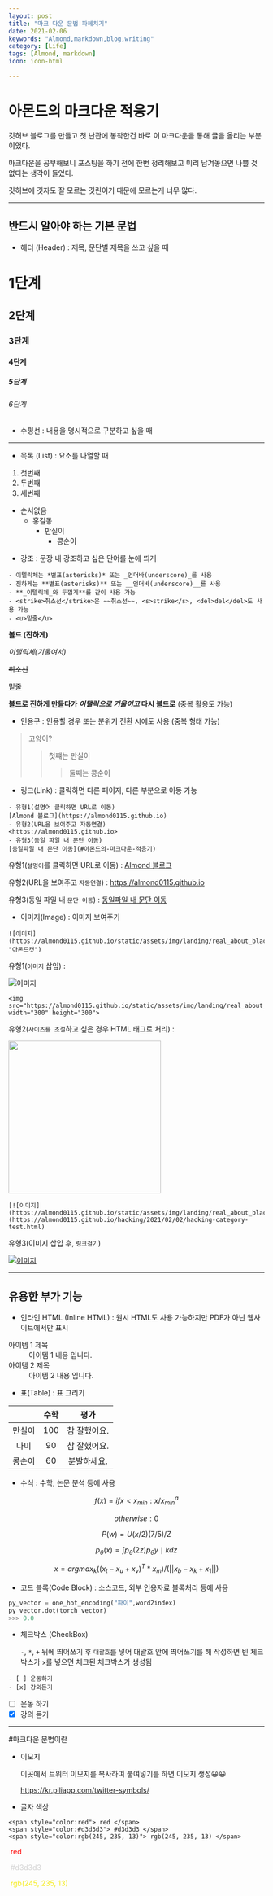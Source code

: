 ```yaml
---
layout: post
title: "마크 다운 문법 파헤치기"
date: 2021-02-06
keywords: "Almond,markdown,blog,writing"
category: [Life]
tags: [Almond, markdown]
icon: icon-html

---
```




# 아몬드의 마크다운 적응기

깃허브 블로그를 만들고 첫 난관에 봉착한건 바로 이 마크다운을 통해 글을 올리는 부분이었다.

마크다운을 공부해보니 포스팅을 하기 전에 한번 정리해보고 미리 남겨놓으면 나쁠 것 없다는 생각이 들었다.

깃허브에 깃자도 잘 모르는 깃린이기 때문에 모르는게 너무 많다.



---



## 반드시 알아야 하는 기본 문법

* 헤더 (Header) : 제목, 문단별 제목을 쓰고 싶을 때



# 1단계

## 2단계

### 3단계

#### 4단계

##### 5단계

###### 6단계



* 수평선 : 내용을 명시적으로 구분하고 싶을 때



---



* 목록 (List) : 요소를 나열할 때



1. 첫번째
2. 두번째
3. 세번째



+ 순서없음
  + 홍길동
    + 만실이
      + 콩순이



* 강조 : 문장 내 강조하고 싶은 단어를 눈에 띄게



```
- 이텔릭체는 *별표(asterisks)* 또는 _언더바(underscore)_를 사용
- 진하게는 **별표(asterisks)** 또는 __언더바(underscore)__를 사용
- **_이텔릭체_와 두껍게**를 같이 사용 가능
- <strike>취소선</strike>은 ~~취소선~~, <s>strike</s>, <del>del</del>도 사용 가능
- <u>밑줄</u>
```



__볼드 (진하게)__

_이탤릭체(기울여서)_

~~취소선~~ 

<u>밑줄</u>

__볼드로 진하게 만들다가 *이탤릭으로 기울이고* 다시 볼드로__ (중복 활용도 가능)



* 인용구 : 인용할 경우 또는 분위기 전환 시에도 사용 (중복 형태 가능)



> 고양이?
>
> > 첫쨰는 만실이
> >
> > > 둘째는 콩순이



* 링크(Link) : 클릭하면 다른 페이지, 다른 부분으로 이동 가능

```
- 유형1(설명어 클릭하면 URL로 이동)
[Almond 블로그](https://almond0115.github.io)
- 유형2(URL을 보여주고 자동연결)
<https://almond0115.github.io>
- 유형3(동일 파일 내 문단 이동)
[동일파일 내 문단 이동](#아몬드의-마크다운-적응기)
```



유형1(`설명어`를 클릭하면 URL로 이동) : [Almond 블로그](https://almond0115.github.io)

유형2(URL을 보여주고 `자동연결`) : <https://almond0115.github.io>

유형3(동일 파일 내 `문단 이동`) : [동일파일 내 문단 이동](#아몬드의-마크다운-적응기)



* 이미지(Image) : 이미지 보여주기



```
![이미지](https://almond0115.github.io/static/assets/img/landing/real_about_blackcat.png "아몬드캣")
```

유형1(`이미지` 삽입) : 

![이미지](https://almond0115.github.io/static/assets/img/landing/real_about_blackcat.png "아몬드캣")

~~~
<img src="https://almond0115.github.io/static/assets/img/landing/real_about_blackcat.png" width="300" height="300">
~~~

유형2(`사이즈를 조절`하고 싶은 경우 HTML 태그로 처리) : 

<img src="https://almond0115.github.io/static/assets/img/landing/real_about_blackcat.png" width="300" height="300">

```
[![이미지](https://almond0115.github.io/static/assets/img/landing/real_about_blackcat.png)](https://almond0115.github.io/hacking/2021/02/02/hacking-category-test.html)
```

유형3(이미지 삽입 후, `링크걸기`)

[![이미지](https://almond0115.github.io/static/assets/img/landing/real_about_blackcat.png)](https://almond0115.github.io/hacking/2021/02/02/hacking-category-test.html)

---



## 유용한 부가 기능



* 인라인 HTML (Inline HTML) : 원시 HTML도 사용 가능하지만 PDF가 아닌 웹사이트에서만 표시



<dl>
    <dt>아이템 1 제목</dt>
    <dd>아이템 1 내용 입니다.</dd>
    <dt>아이템 2 제목</dt>
    <dd>아이템 2 내용 입니다.</dd>
</dl>



* 표(Table) : 표 그리기



|        | 수학 |     평가     |
| :----: | :--: | :----------: |
| 만실이 | 100  | 참 잘했어요. |
|  나미  |  90  | 참 잘했어요. |
| 콩순이 |  60  | 분발하세요.  |



* 수식 : 수학, 논문 분석 등에 사용



$$f(x) = if x < x_{min} : {x/x_{min}}^a$$

$$otherwise : 0$$

$$P(w)=U(x/2)(7/5)/Z$$

$$p_{\theta}(x) = \int p_{\theta}(2z)p_{\theta}{y\mid k}dz$$

$$x = argmax_k((x_t-x_u+x_v)^T*x_m)/(||x_b-x_k+x_1||)$$



* 코드 블록(Code Block) : 소스코드, 외부 인용자료 블록처리 등에 사용



```python
py_vector = one_hot_encoding("파이",word2index)
py_vector.dot(torch_vector)
>>> 0.0

```



* 체크박스 (CheckBox)

  `-`, `*`, `+` 뒤에 띄어쓰기 후 `대괄호`를 넣어 대괄호 안에 띄어쓰기를 해 작성하면 빈 체크박스가 `x`를 넣으면 체크된 체크박스가 생성됨

  

```
- [ ] 운동하기
- [x] 강의듣기 
```



- [ ] 운동 하기
- [x] 강의 듣기

---





#마크다운 문법이란 





* 이모지

  이곳에서 트위터 이모지를 복사하여 붙여넣기를 하면 이모지 생성😀😀

  https://kr.piliapp.com/twitter-symbols/



* 글자 색상



```
<span style="color:red"> red </span>
<span style="color:#d3d3d3"> #d3d3d3 </span>
<span style="color:rgb(245, 235, 13)"> rgb(245, 235, 13) </span>
```



<span style="color:red"> red </span>

<span style="color:#d3d3d3"> #d3d3d3 </span>

<span style="color:rgb(245, 235, 13)"> rgb(245, 235, 13) </span>

